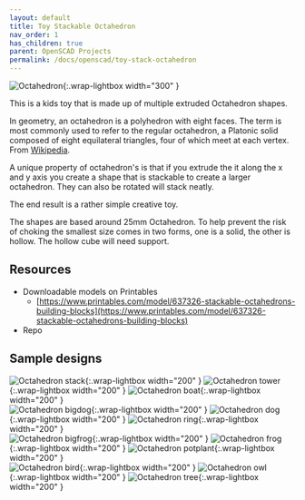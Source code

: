 ```yaml
---
layout: default
title: Toy Stackable Octahedron
nav_order: 1
has_children: true
parent: OpenSCAD Projects
permalink: /docs/openscad/toy-stack-octahedron
---
```


![Octahedron](/assets/openscad/toy-stack-octahedron/multi.png){:.wrap-lightbox width="300" }<BR>

This is a kids toy that is made up of multiple extruded Octahedron shapes.

In geometry, an octahedron is a polyhedron with eight faces. The term is most commonly used to refer to the regular octahedron, a Platonic solid composed of eight equilateral triangles, four of which meet at each vertex. From [Wikipedia](https://en.wikipedia.org/wiki/Octahedron).

A unique property of octahedron's is that if you extrude the it along the x and y axis you create a shape that is stackable to create a larger octahedron. They can also be rotated will stack neatly.

The end result is a rather simple creative toy.

The shapes are based around 25mm Octahedron. To help prevent the risk of choking the smallest size comes in two forms, one is a solid, the other is hollow. The hollow cube will need support.

## Resources
- Downloadable models on Printables
  - [https://www.printables.com/model/637326-stackable-octahedrons-building-blocks](https://www.printables.com/model/637326-stackable-octahedrons-building-blocks)
- Repo

## Sample designs
![Octahedron stack](/assets/openscad/toy-stack-octahedron/stack.png){:.wrap-lightbox width="200" }
![Octahedron tower](/assets/openscad/toy-stack-octahedron/tower.png){:.wrap-lightbox width="200" }
![Octahedron boat](/assets/openscad/toy-stack-octahedron/boat.png){:.wrap-lightbox width="200" }
<BR>
![Octahedron bigdog](/assets/openscad/toy-stack-octahedron/bigdog.png){:.wrap-lightbox width="200" }
![Octahedron dog](/assets/openscad/toy-stack-octahedron/dog.png){:.wrap-lightbox width="200" }
![Octahedron ring](/assets/openscad/toy-stack-octahedron/ring.png){:.wrap-lightbox width="200" }
<BR>
![Octahedron bigfrog](/assets/openscad/toy-stack-octahedron/bigfrog.png){:.wrap-lightbox width="200" }
![Octahedron frog](/assets/openscad/toy-stack-octahedron/frog.png){:.wrap-lightbox width="200" }
![Octahedron potplant](/assets/openscad/toy-stack-octahedron/potplant.png){:.wrap-lightbox width="200" }
<BR>
![Octahedron bird](/assets/openscad/toy-stack-octahedron/bird.png){:.wrap-lightbox width="200" }
![Octahedron owl](/assets/openscad/toy-stack-octahedron/owl.png){:.wrap-lightbox width="200" }
![Octahedron tree](/assets/openscad/toy-stack-octahedron/tree.png){:.wrap-lightbox width="200" }
<BR>
